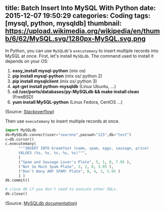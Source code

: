 title: Batch Insert Into MySQL With Python
date: 2015-12-07 19:50:29
categories: Coding
tags: [mysql, python, mysqldb]
thumbnail: https://upload.wikimedia.org/wikipedia/en/thumb/6/62/MySQL.svg/1280px-MySQL.svg.png
---

In Python, you can use `MySQLdb`'s `executemany` to insert multiple records into MySQL at once. First, let's install `MySQLdb`. The command used to install it depends on your OS:

1. **easy_install mysql-python** (mix os)
2. **pip install mysql-python** (mix os/ python 2)
3. **pip install mysqlclient** (mix os/ python 3)
4. **apt-get install python-mysqldb** (Linux Ubuntu, ...)
5. **cd /usr/ports/databases/py-MySQLdb && make install clean** (FreeBSD)
6. **yum install MySQL-python** (Linux Fedora, CentOS ...)

(Source: [Stackoverflow](https://stackoverflow.com/a/5873259/1031769))

Then use `executemany` to insert multiple records at once.

```python
import MySQLdb
db=MySQLdb.connect(user="searene",passwd="123",db="test")
c=db.cursor()
c.executemany(
      """INSERT INTO breakfast (name, spam, eggs, sausage, price)
      VALUES (%s, %s, %s, %s, %s)""",
      [
      ("Spam and Sausage Lover's Plate", 5, 1, 8, 7.95 ),
      ("Not So Much Spam Plate", 3, 2, 0, 3.95 ),
      ("Don't Wany ANY SPAM! Plate", 0, 4, 3, 5.95 )
      ] )
db.commit()

# close db if you don't need to execute other SQLs.
db.close()
```

(Source: [MySQLdb documentation](http://mysql-python.sourceforge.net/MySQLdb.html))